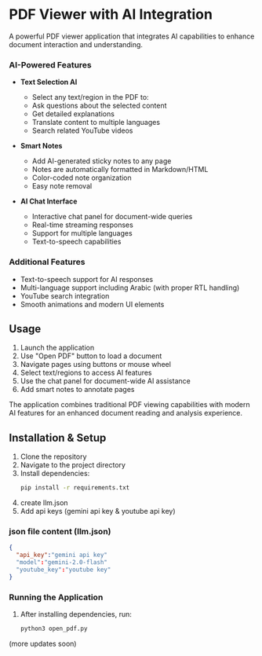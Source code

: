 # PDF Viewer with AI Integration

A powerful PDF viewer application that integrates AI capabilities to enhance document interaction and understanding.

### AI-Powered Features
- **Text Selection AI**
  - Select any text/region in the PDF to:
  - Ask questions about the selected content
  - Get detailed explanations
  - Translate content to multiple languages
  - Search related YouTube videos

- **Smart Notes**
  - Add AI-generated sticky notes to any page
  - Notes are automatically formatted in Markdown/HTML
  - Color-coded note organization
  - Easy note removal

- **AI Chat Interface**
  - Interactive chat panel for document-wide queries
  - Real-time streaming responses
  - Support for multiple languages
  - Text-to-speech capabilities

### Additional Features
- Text-to-speech support for AI responses
- Multi-language support including Arabic (with proper RTL handling)
- YouTube search integration
- Smooth animations and modern UI elements


## Usage

1. Launch the application
2. Use "Open PDF" button to load a document
3. Navigate pages using buttons or mouse wheel
4. Select text/regions to access AI features
5. Use the chat panel for document-wide AI assistance
6. Add smart notes to annotate pages

The application combines traditional PDF viewing capabilities with modern AI features for an enhanced document reading and analysis experience.


## Installation & Setup

1. Clone the repository
2. Navigate to the project directory
3. Install dependencies:
   ```bash
   pip install -r requirements.txt
   ```
4. create llm.json
5. Add api keys (gemini api key & youtube api key)

### json file content (llm.json)
```json
{
  "api_key":"gemini api key"
  "model":"gemini-2.0-flash"
  "youtube_key":"youtube key"
}
```

### Running the Application

1. After installing dependencies, run:
   ```bash
   python3 open_pdf.py
   ```

(more updates soon) 
